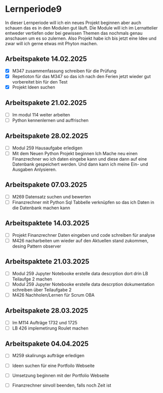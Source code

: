 # Lernperiode9
In dieser Lernperiode will ich ein neues Projekt beginnen aber auch schauen das es in den Modulen gut läuft. Die Module will ich im Lernattelier entweder vertiefen oder bei gewissen Themen das nochmals genau anschauen um es so zulernen. Also Projekt habe ich bis jetzt eine Idee und zwar will ich gerne etwas mit Phyton machen.

## Arbeitspakete 14.02.2025

- [x] M347 zusammenfassung schreiben für die Prüfung
- [x] Repetioton für das M347 so das ich nach den Ferien jetzt wieder gut vorbereitet bin für den Test
- [x] Projekt Ideen suchen

## Arbeitspakete 21.02.2025
- [ ] Im modul 114 weiter arbeiten
- [ ] Python kennenlernen und auffrischen

## Arbeitspakete 28.02.2025
- [ ] Modul 259 Hausaufgabe erledigen
- [ ] Mit dem Neuen Python Projekt beginnen
Ich Mache neu einen Finanzrechner wo ich daten eingebe kann und diese dann auf eine Datenbank gespeichert werden. Und dann kann ich meine Ein- und Ausgaben Anlysieren.

## Arbeitspakete 07.03.2025
- [ ] M269 Datensatz suchen und bewerten
- [ ] Finanzrechner mit Python Sql Tabbelle verknüpfen so das ich Daten in die Datenbank machen kann

## Arbeitspaktete 14.03.2025

- [ ] Projekt Finanzrechner Daten eingeben und code schreiben für analyse
- [ ] M426 nacharbeiten um wieder auf den Aktuellen stand zukommen, desing Pattern observer

## Arbeitspaktete 21.03.2025

- [ ] Modul 259 Jupyter Notebooke erstelle data descrption dort drin LB Teilaufge 2 machen
- [ ] Modul 259 Jupyter Notebooke erstelle data descrption dokumentation schreiben über Teilaufgabe 2
- [ ] M426 Nachholen/Lernen für Scrum OBA

## Arbeitspakete 28.03.2025

- [ ] Im M114 Aufträge 1732 und 1725
- [ ] LB 426 implemetirung Roulet machen

## Arbeitspakete 04.04.2025
- [ ] M259 skalirungs aufträge erledigen
- [ ] Ideen suchen für eine Portfoilo Webseite
- [ ] Umsetzung beginnen mit der Portfolio Webseite
- [ ] Finanzrechner sinvoll beenden, falls noch Zeit ist

